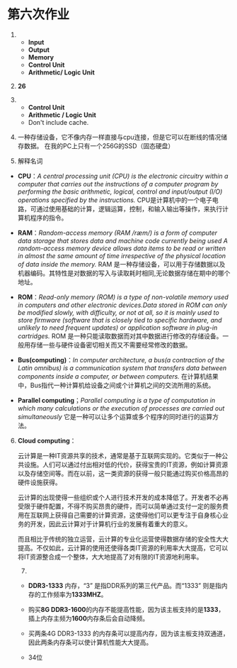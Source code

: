 # 第六次作业

1. - **Input**  
    - **Output**
    - **Memory**
    - **Control Unit**
    - **Arithmetic/ Logic Unit**

2. **26**

3. - **Control Unit**
    - **Arithmetic / Logic Unit**
    - Don't include cache.

4. 一种存储设备，它不像内存一样直接与cpu连接，但是它可以在断线的情况储存数据。
在我的PC上只有一个256G的SSD（固态硬盘）

5. 解释名词
- **CPU**：*A central processing unit (CPU) is the electronic circuitry within a computer that carries out the instructions of a computer program by performing the basic arithmetic, logical, control and input/output (I/O) operations specified by the instructions.*
 CPU是计算机中的一个电子电路，可通过使用基础的计算，逻辑运算，控制，和输入输出等操作，来执行计算机程序的指令。

 - **RAM**：*Random-access memory (RAM /ræm/) is a form of computer data storage that stores data and machine code currently being used A random-access memory device allows data items to be read or written in almost the same amount of time irrespective of the physical location of data inside the memory.* RAM 是一种存储设备，可以用于存储数据以及机器编码。其特性是对数据的写入与读取耗时相同,无论数据存储在期中的哪个地址。

 - **ROM**：*Read-only memory (ROM) is a type of non-volatile memory used in computers and other electronic devices.Data stored in ROM can only be modified slowly, with difficulty, or not at all, so it is mainly used to store firmware (software that is closely tied to specific hardware, and unlikely to need frequent updates) or application software in plug-in cartridges.*  ROM 是一种只能读取数据而对其中数据进行修改的存储设备。一般用存储一些与硬件设备密切相关而又不需要经常修改的数据。

- **Bus(computing)**：*In computer architecture, a bus(a contraction of the Latin omnibus) is a communication system that transfers data between components inside a computer, or between computers.*  在计算机结果中，Bus指代一种计算机给设备之间或个计算机之间的交流所用的系统。

- **Parallel computing**；*Parallel computing is a type of computation in which many calculations or the execution of processes are carried out simultaneously*  它是一种可以让多个运算或多个程序的同时进行的运算方法。

6. **Cloud computing**：

    云计算是一种IT资源共享的技术，通常是基于互联网实现的。它类似于一种公共设施。人们可以通过付出相对低的代价，获得宝贵的IT资源，例如计算资源以及存储空间等。而在以前，这一类资源的获得一般只能通过购买价格高昂的硬件设施获得。
    
    云计算的出现使得一些组织或个人进行技术开发的成本降低了。开发者不必再受限于硬件配置，不得不购买昂贵的硬件，而可以简单通过支付一定的服务费用在互联网上获得自己需要的计算资源，这使得他们可以更专注于自身核心业务的开发，因此云计算对于计算机行业的发展有着重大的意义。

    而且相比于传统的独立运营，云计算的专业化运营使得数据存储的安全性大大提高。不仅如此，云计算的使用还使得各类IT资源的利用率大大提高，它可以将IT资源整合成一个整体，大大地提高了对有限的IT资源地利用率。

    7. 
    - **DDR3-1333** 内存，“3” 是指DDR系列的第三代产品。而“1333” 则是指内存的工作频率为**1333MHZ**。

    - 购买**8G DDR3-1600**的内存不能提高性能，因为该主板支持的是**1333**，插上内存主频为**1600**内存条后会自动降频。

    - 买两条4G DDR3-1333 的内存条可以提高内存，因为该主板支持双通道，因此两条内存条可以使计算机性能大大提高。

    - 34位